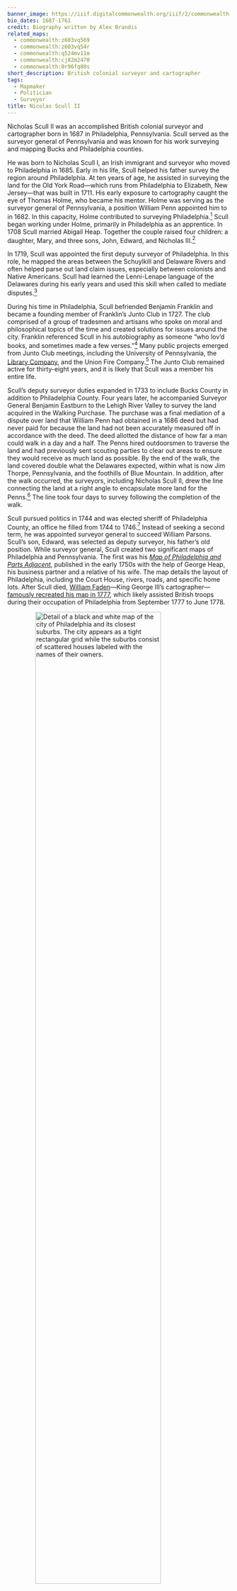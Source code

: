 ```yaml
---
banner_image: https://iiif.digitalcommonwealth.org/iiif/2/commonwealth:0r96fq84w/944,2716,7576,3269/,1200/0/default.jpg
bio_dates: 1687-1761
credit: Biography written by Alex Brandis
related_maps:
  - commonwealth:z603vq569
  - commonwealth:z603vq54r
  - commonwealth:q524mv11m
  - commonwealth:cj82m2470
  - commonwealth:0r96fq80s
short_description: British colonial surveyor and cartographer
tags:
  - Mapmaker
  - Politician
  - Surveyor
title: Nicolas Scull II
---
```

Nicholas Scull II was an accomplished British colonial surveyor and cartographer born in 1687 in Philadelphia, Pennsylvania. Scull served as the surveyor general of Pennsylvania and was known for his work surveying and mapping Bucks and Philadelphia counties.

He was born to Nicholas Scull I, an Irish immigrant and surveyor who moved to Philadelphia in 1685. Early in his life, Scull helped his father survey the region around Philadelphia. At ten years of age, he assisted in surveying the land for the Old York Road—which runs from Philadelphia to Elizabeth, New Jersey—that was built in 1711. His early exposure to cartography caught the eye of Thomas Holme, who became his mentor. Holme was serving as the surveyor general of Pennsylvania, a position William Penn appointed him to in 1682. In this capacity, Holme contributed to surveying Philadelphia.[^1] Scull began working under Holme, primarily in Philadelphia as an apprentice. In 1708 Scull married Abigail Heap. Together the couple raised four children: a daughter, Mary, and three sons, John, Edward, and Nicholas III.[^2]

In 1719, Scull was appointed the first deputy surveyor of Philadelphia. In this role, he mapped the areas between the Schuylkill and Delaware Rivers and often helped parse out land claim issues, especially between colonists and Native Americans. Scull had learned the Lenni-Lenape language of the Delawares during his early years and used this skill when called to mediate disputes.[^3]

During his time in Philadelphia, Scull befriended Benjamin Franklin and became a founding member of Franklin’s Junto Club in 1727. The club comprised of a group of tradesmen and artisans who spoke on moral and philosophical topics of the time and created solutions for issues around the city. Franklin referenced Scull in his autobiography as someone “who lov’d books, and sometimes made a few verses.”[^4] Many public projects emerged from Junto Club meetings, including the University of Pennsylvania, the [Library Company](https://librarycompany.org/), and the Union Fire Company.[^5] The Junto Club remained active for thirty-eight years, and it is likely that Scull was a member his entire life.

Scull’s deputy surveyor duties expanded in 1733 to include Bucks County in addition to Philadelphia County. Four years later, he accompanied Surveyor General Benjamin Eastburn to the Lehigh River Valley to survey the land acquired in the Walking Purchase. The purchase was a final mediation of a dispute over land that William Penn had obtained in a 1686 deed but had never paid for because the land had not been accurately measured off in accordance with the deed. The deed allotted the distance of how far a man could walk in a day and a half. The Penns hired outdoorsmen to traverse the land and had previously sent scouting parties to clear out areas to ensure they would receive as much land as possible. By the end of the walk, the land covered double what the Delawares expected, within what is now Jim Thorpe, Pennsylvania, and the foothills of Blue Mountain. In addition, after the walk occurred, the surveyors, including Nicholas Scull II, drew the line connecting the land at a right angle to encapsulate more land for the Penns.[^6] The line took four days to survey following the completion of the walk.

Scull pursued politics in 1744 and was elected sheriff of Philadelphia County, an office he filled from 1744 to 1746.[^7] Instead of seeking a second term, he was appointed surveyor general to succeed William Parsons. Scull’s son, Edward, was selected as deputy surveyor, his father’s old position. While surveyor general, Scull created two significant maps of Philadelphia and Pennsylvania. The first was his [_Map of Philadelphia and Parts Adjacent_](/maps/commonwealth:z603vq569/), published in the early 1750s with the help of George Heap, his business partner and a relative of his wife. The map details the layout of Philadelphia, including the Court House, rivers, roads, and specific home lots. After Scull died, [William Faden](/people/william-faden/)—King George III’s cartographer—[famously recreated his map in 1777](/maps/commonwealth:cj82m2470/), which likely assisted British troops during their occupation of Philadelphia from September 1777 to June 1778.

<a href="/maps/commonwealth:z603vq569/"><img src="https://iiif.digitalcommonwealth.org/iiif/2/commonwealth:z603vq57k/128,1739,3615,1410/full/0/default.jpg" alt="Detail of a black and white map of the city of Philadelphia and its closest suburbs. The city appears as a tight rectangular grid while the suburbs consist of scattered houses labeled with the names of their owners." style="display: block;margin-left: auto;margin-right: auto;width: 75%;" title="Detail from Scull&#39;s &quot;A map of Philadelphia and parts adjacent&quot;"></a>

Scull’s other significant map was the [_Map of the Improved Part of the Province of Pennsylvania_](/maps/commonwealth:0r96fq80s/), published in accordance with an act of Parliament in 1759. The map details the central to eastern part of Pennsylvania with extensive mapping of Native American trails, rivers, and home lots that Scull and his team personally surveyed. Scull’s map was an impressive large-scale map of Pennsylvania for the eighteenth century. It provided greater detail than its predecessors and added information about land holdings and Native American pathways in the western half of the state during the Seven Years’ War.[^8]

Nicholas Scull II died in 1761 and passed the cartography legacy onto his sons, all three of whom went on to become cartographers. He also left maps of large importance that were used in the Revolutionary War and give insight into the families living on the land that Scull surveyed.

Banner image: detail from [Scull, _To the Honourable Thomas Penn and Richard Penn, Esqrs., true & absolute proprietaries & Governours of the Province of Pennsylvania & counties of New-Castle, Kent & Sussex on Delaware this map of the improved part of the Province of Pennsylvania_ \[1768\]](/maps/commonwealth:0r96fq80s).

[^1]: Oliver Hough, “Captain Thomas Holme, Surveyor-General of Pennsylvania and Provincial Councilor,” _The Pennsylvania Magazine of History and Biography_ 19, no. 4 (1895): 419–20.

[^2]: Nicholas B. Wainwright, “Scull and Heap's East Prospect of Philadelphia.” _The Pennsylvania Magazine of History and Biography_ 73, no. 1 (1949): 17.

[^3]: “Nicholas Scull II,” Pennsylvania Conservation Heritage Project, accessed February 18, 2023, https://paconservationheritage.org/stories/nicholas-scull-ii/.

[^4]: Benjamin Franklin, _The Autobiography of Benjamin Franklin_ (New York: MacMillan Company, 1921), 62–3.

[^5]: George W. Boudreau, “Solving the Mystery of the Junto’s Missing Member: John Jones, Shoemaker.” _The Pennsylvania Magazine of History and Biography_ (2007): 307.

[^6]: Francis Jennings, "The Scandalous Indian Policy of William Penn's Sons: Deeds and Documents of the Walking Purchase," Pennsylvania History 37 (1970), 29.

[^7]: “Nicholas Scull II,” Pennsylvania Conservation Heritage Project.

[^8]: Homer Rosenberger, “EARLY MAPS OF PENNSYLVANIA,” _Pennsylvania History: A Journal of Mid-Atlantic Studies_ 11, no. 2 (1944): 110.

### Bibliography

Bendini, Silvio A. “History Corner: The Scull Dynasty of Pennsylvania Surveyors.” _Professional Surveyor Magazine_, May 2001. https://archives.profsurv.com/magazine/article.aspx?i=753.

Boudreau, George W. “Solving the Mystery of the Junto’s Missing Member: John Jones, Shoemaker.” _The Pennsylvania Magazine of History and Biography_ 131, no. 3 (2007): 307–17.

Franklin, Benjamin. _The Autobiography of Benjamin Franklin_. New York: MacMillan Company, 1921.

Hough, Oliver. “Captain Thomas Holme, Surveyor-General of Pennsylvania and Provincial Councillor.” _The Pennsylvania Magazine of History and Biography_ 19, no. 4 (1895): 413–27.

Jennings, Francis. "The Scandalous Indian Policy of William Penn's Sons: Deeds and Documents of the Walking Purchase," _Pennsylvania History_ 37 (1970), 19-39.

“Nicholas Scull II.” Pennsylvania Conservation Heritage Project. Accessed February 18, 2023. https://paconservationheritage.org/stories/nicholas-scull-ii/.

Rosenberger, Homer. “EARLY MAPS OF PENNSYLVANIA.” _Pennsylvania History: A Journal of Mid-Atlantic Studies_ 11, no. 2 (1944): 103–17.

Wainwright, Nicholas B. “Scull and Heap's East Prospect of Philadelphia.” _The Pennsylvania Magazine of History and Biography_ 73, no. 1 (1949): 16–25.

***
